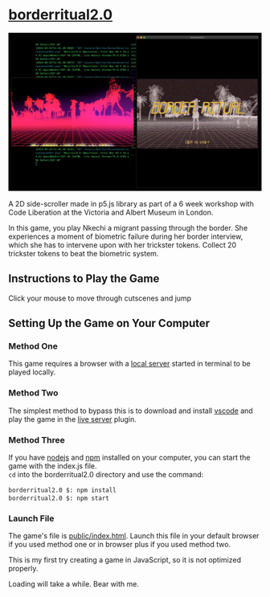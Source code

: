 [borderritual2.0]
============================================

![Title](Figure5.png)

A 2D side-scroller made in p5.js library as part of a 6 week workshop with Code Liberation at the Victoria and Albert Museum in London.

In this game, you play Nkechi a migrant passing through the border. She experiences a moment of biometric failure during her border interview, which she has to intervene upon with her trickster tokens. Collect 20 trickster tokens to beat the biometric system.


Instructions to Play the Game
-------------------------------------------

Click your mouse to move through cutscenes and jump


Setting Up the Game on Your Computer
--------------------------------------------

### Method One

This game requires a browser with a  [local server] started in terminal to be played locally.


### Method Two

The simplest method to bypass this is to download and install [vscode] and play the game in the [live server] plugin.


### Method Three

If you have [nodejs] and [npm] installed on your computer, you can start the game with the index.js file.  
`cd` into the borderritual2.0 directory and use the command:

```
borderritual2.0 $: npm install
borderritual2.0 $: npm start
```
### Launch File

The game's file is [public/index.html]. Launch this file in your default browser if you used method one or in browser plus if you used method two.

This is my first try creating a game in JavaScript, so it is not optimized properly.

Loading will take a while. Bear with me.




[borderritual2.0]: https://tokinifubara.github.io/borderritual2.0/
[local server]: https://github.com/processing/p5.js/wiki/Local-server
[nodejs]: https://nodejs.org/en/
[npm]: https://www.npmjs.com
[vscode]: https://code.visualstudio.com 
[live server]: https://marketplace.visualstudio.com/items?itemName=ritwickdey.LiveServer
[public/index.html]: https://github.com/tokinifubara/borderritual2.0/blob/master/public/index.html
